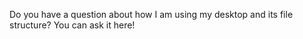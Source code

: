 Do you have a question about how I am using my desktop and its file structure? You can ask it here!
